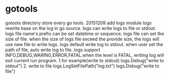 # gotools
gotools directory store every go tools.
20151209 add logs module
logs rewrite base on the log in go source. 
logs can write logs to file or stdout.
logs file name's prefix can be set datetime or sequence. 
logs file can set the size of file. when the size of logs file exceed the provide size, the logs will use new file to write logs.
logs default write log to stdout. when user set the path of file, auto write log to file.
logs support INFO,DEBUG,WARING,ERROR,FATAL.when the level is FATAL, writing log will exit current run program.
1.for example(write to stdout)
logs.Debug("write to stdout")
2. write to file
logs.LogSetFilePath("log.txt")
logs.Debug("write to file")
